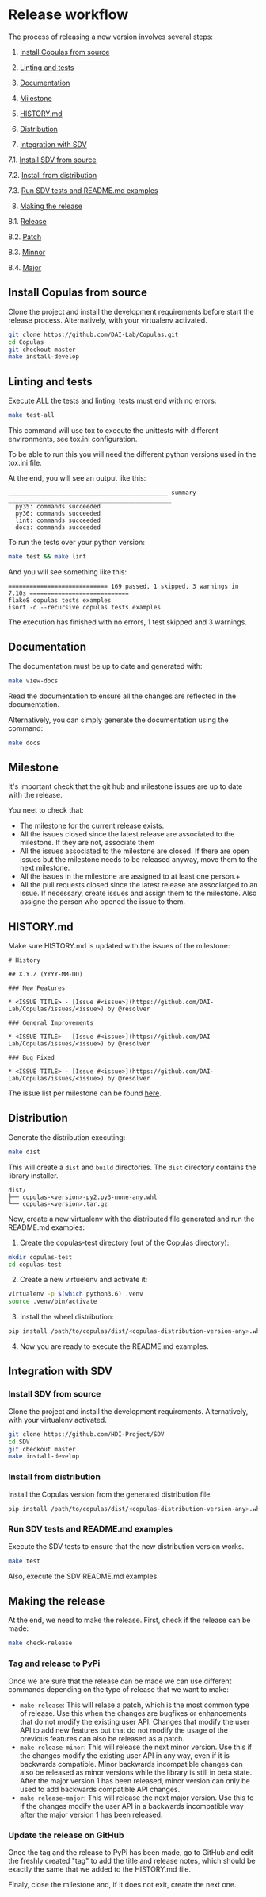 # Release workflow

The process of releasing a new version involves several steps:

1. [Install Copulas from source](#install-copulas-from-source)

2. [Linting and tests](#linting-and-tests)

3. [Documentation](#documentation)

4. [Milestone](#milestone)

5. [HISTORY.md](#history.md)

6. [Distribution](#distribution)

7. [Integration with SDV](#integration-with-sdv)

7.1. [Install SDV from source](#install-sdv-from-source)

7.2. [Install from distribution](#install-from-distribution)

7.3. [Run SDV tests and README.md examples](#run-sdv-tests-and-readme.md-examples)

8. [Making the release](#making-the-release)

8.1. [Release](#release)

8.2. [Patch](#patch)

8.3. [Minnor](#minnor)

8.4. [Major](#major)



## Install Copulas from source

Clone the project and install the development requirements before start the release process. Alternatively, with your virtualenv activated.

```bash
git clone https://github.com/DAI-Lab/Copulas.git
cd Copulas
git checkout master
make install-develop
```

## Linting and tests

Execute ALL the tests and linting, tests must end with no errors:

```bash
make test-all
```

This command will use tox to execute the unittests with different environments, see tox.ini configuration.

To be able to run this you will need the different python versions used in the tox.ini file.

At the end, you will see an output like this:

```
_____________________________________________ summary ______________________________________________
  py35: commands succeeded
  py36: commands succeeded
  lint: commands succeeded
  docs: commands succeeded
```

To run the tests over your python version:

```bash
make test && make lint
```

And you will see something like this:

```
============================ 169 passed, 1 skipped, 3 warnings in 7.10s ============================
flake8 copulas tests examples
isort -c --recursive copulas tests examples
```

The execution has finished with no errors, 1 test skipped and 3 warnings.
		
## Documentation

The documentation must be up to date and generated with:

```bash
make view-docs
```

Read the documentation to ensure all the changes are reflected in the documentation.

Alternatively, you can simply generate the documentation using the command:

```bash
make docs
```

## Milestone

It's important check that the git hub and milestone issues are up to date with the release.

You neet to check that:

- The milestone for the current release exists.
- All the issues closed since the latest release are associated to the milestone. If they are not, associate them
- All the issues associated to the milestone are closed. If there are open issues but the milestone needs to
  be released anyway, move them to the next milestone.
- All the issues in the milestone are assigned to at least one person.+
- All the pull requests closed since the latest release are associatged to an issue. If necessary, create issues
  and assign them to the milestone. Also assigne the person who opened the issue to them.

## HISTORY.md

Make sure HISTORY.md is updated with the issues of the milestone:

```
# History
	
## X.Y.Z (YYYY-MM-DD)
	
### New Features
	
* <ISSUE TITLE> - [Issue #<issue>](https://github.com/DAI-Lab/Copulas/issues/<issue>) by @resolver
	
### General Improvements
	
* <ISSUE TITLE> - [Issue #<issue>](https://github.com/DAI-Lab/Copulas/issues/<issue>) by @resolver
	
### Bug Fixed
	
* <ISSUE TITLE> - [Issue #<issue>](https://github.com/DAI-Lab/Copulas/issues/<issue>) by @resolver
```

The issue list per milestone can be found [here][milestones].

[milestones]: https://github.com/DAI-Lab/Copulas/milestones

## Distribution

Generate the distribution executing:

```bash
make dist
```

This will create a `dist` and `build` directories. The `dist` directory contains the library installer.

```
dist/
├── copulas-<version>-py2.py3-none-any.whl
└── copulas-<version>.tar.gz
```

Now, create a new virtualenv with the distributed file generated and run the README.md examples:

1. Create the copulas-test directory (out of the Copulas directory):

```bash
mkdir copulas-test
cd copulas-test
```

2. Create a new virtuelenv and activate it:

```bash
virtualenv -p $(which python3.6) .venv
source .venv/bin/activate
```

3. Install the wheel distribution:

```bash
pip install /path/to/copulas/dist/<copulas-distribution-version-any>.whl
```

4. Now you are ready to execute the README.md examples.

## Integration with SDV

### Install SDV from source

Clone the project and install the development requirements. Alternatively, with your virtualenv activated.

```bash
git clone https://github.com/HDI-Project/SDV
cd SDV
git checkout master
make install-develop
```

### Install from distribution

Install the Copulas version from the generated distribution file.

```bash
pip install /path/to/copulas/dist/<copulas-distribution-version-any>.whl
```

### Run SDV tests and README.md examples

Execute the SDV tests to ensure that the new distribution version works.

```bash
make test
```

Also, execute the SDV README.md examples.

## Making the release

At the end, we need to make the release. First, check if the release can be made:

```bash
make check-release
```

### Tag and release to PyPi

Once we are sure that the release can be made we can use different commands depending on
the type of release that we want to make:

* `make release`: This will relase a patch, which is the most common type of release. Use this
  when the changes are bugfixes or enhancements that do not modify the existing user API. Changes
  that modify the user API to add new features but that do not modify the usage of the previous
  features can also be released as a patch.
* `make release-minor`: This will release the next minor version. Use this if the changes modify
  the existing user API in any way, even if it is backwards compatible. Minor backwards incompatible
  changes can also be released as minor versions while the library is still in beta state.
  After the major version 1 has been released, minor version can only be used to add backwards
  compatible API changes.
* `make release-major`: This will release the next major version. Use this to if the changes modify
  the user API in a backwards incompatible way after the major version 1 has been released.


### Update the release on GitHub

Once the tag and the release to PyPi has been made, go to GitHub and edit the freshly created "tag" to
add the title and release notes, which should be exactly the same that we added to the HISTORY.md file.

Finaly, close the milestone and, if it does not exit, create the next one.
